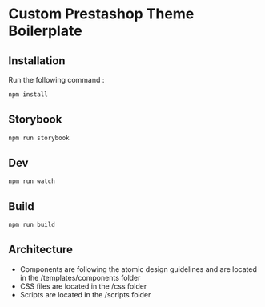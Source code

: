 # Custom Prestashop Theme Boilerplate

## Installation

Run the following command :

```bash
npm install
```

## Storybook

```bash
npm run storybook
```

## Dev

```bash
npm run watch 
```

## Build

```bash
npm run build
```

## Architecture

- Components are following the atomic design guidelines and are located in the /templates/components folder
- CSS files are located in the /css folder
- Scripts are located in the /scripts folder
